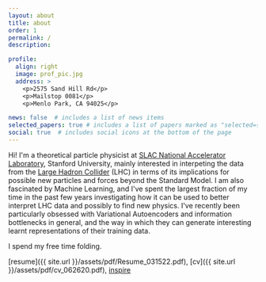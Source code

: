 ```yaml
---
layout: about
title: about
order: 1
permalink: /
description:

profile:
  align: right
  image: prof_pic.jpg			
  address: >
    <p>2575 Sand Hill Rd</p>
    <p>Mailstop 0081</p>
    <p>Menlo Park, CA 94025</p>

news: false  # includes a list of news items
selected_papers: true # includes a list of papers marked as "selected={true}"
social: true  # includes social icons at the bottom of the page
---
```


Hi! I'm a theoretical particle physicist at [SLAC National Accelerator Laboratory](https://www6.slac.stanford.edu/), Stanford University, mainly interested in interpeting the data from the [Large Hadron Collider](https://home.cern/science/accelerators/large-hadron-collider) (LHC) in terms of its implications for possible new particles and forces beyond the Standard Model. I am also fascinated by Machine Learning, and I've spent the largest fraction of my time in the past few years investigating how it can be used to better interpret LHC data and possibly to find new physics. I've recently been particularly obsessed with Variational Autoencoders and information bottlenecks in general, and the way in which they can generate interesting learnt representations of their training data.

I spend my free time folding.

[resume]({{ site.url }}/assets/pdf/Resume_031522.pdf), [cv]({{ site.url }}/assets/pdf/cv_062620.pdf), [inspire](https://inspirehep.net/authors/1091295)